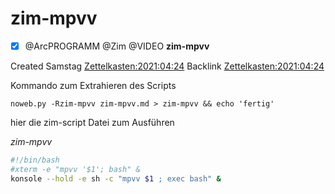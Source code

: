 # zim-mpvv

- [X] @ArcPROGRAMM @Zim @VIDEO **zim-mpvv**

Created Samstag [Zettelkasten:2021:04:24]()
Backlink [Zettelkasten:2021:04:24]()

Kommando zum Extrahieren des Scripts

``noweb.py -Rzim-mpvv zim-mpvv.md > zim-mpvv && echo 'fertig'``

hier die zim-script Datei zum Ausführen

*zim-mpvv*
```bash
#!/bin/bash
#xterm -e "mpvv '$1'; bash" &
konsole --hold -e sh -c "mpvv $1 ; exec bash" &
```
